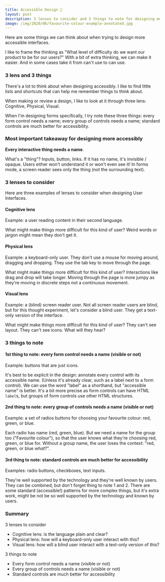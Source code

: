 ```yaml
---
title: Accessible Design 🌈
layout: post
description: 3 lenses to consider and 3 things to note for designing more accessibly
image: /img/2020/06/favourite-colour-example-annotated.jpg
---
```


Here are some things we can think about when trying to design more accessible interfaces.

I like to frame the thinking as "What level of difficulty do we want our product to be for our users?" With a bit of extra thinking, we can make it easier. And in some cases take it from can't use to can use.

### 3 lens and 3 things

There's a lot to think about when designing accessibly. I like to find little lists and shortcuts that can help me remember things to think about.

When making or review a design, I like to look at it through three lens: Cognitive, Physical, Visual.

When I'm designing forms specifically, I try note these three things: every form control needs a name; every group of controls needs a name; standard controls are much better for accessibility.

### Most important takeaway for designing more accessibly

**Every interactive thing needs a name**.

What's a "thing"? Inputs, button, links.
If it has no name, it's invisible / opaque. Users either won't understand it or won't even see it!
In forms mode, a screen reader sees only the thing (not the surrounding text).

### 3 lenses to consider

Here are three examples of lenses to consider when designing User Interfaces.

#### Cognitive lens

Example: a user reading content in their second language.

What might make things more difficult for this kind of user?
Weird words or jargon might mean they don't get it.

#### Physical lens

Example: a keyboard-only user. They don't use a mouse for moving around, dragging and dropping. They use the tab key to move through the page.

What might make things more difficult for this kind of user?
Interactions like drag and drop will take longer. Moving through the page is more jumpy as they're moving in discrete steps not a continuous movement.

#### Visual lens

Example: a (blind) screen reader user. Not all screen reader users are blind, but for this thought experiment, let's consider a blind user. They get a text-only version of the interface.

What might make things more difficult for this kind of user?
They can't see layout. They can't see icons. What will they hear?

### 3 things to note

#### 1st thing to note: every form control needs a name (visible or not)

Example: buttons that are just icons.

It's best to be explicit in the design: annotate every control with its accessible name. (Unless it's already clear, such as a label next to a form control). We can use the word "label" as a shorthand, but "accessible name" is better. It's a bit more precise as form controls can have HTML `label`s, but groups of form controls use other HTML structures.

#### 2nd thing to note: every group of controls needs a name (visible or not)

Example: a set of radios buttons for choosing your favourite colour: red, green, or blue.

Each radio has name (red, green, blue). But we need a name for the group too ("Favourite colour"), so that the user knows what they're choosing red, green, or blue for. Without a group name, the user loses the context: "red, green, or blue _what_?".

#### 3rd thing to note: standard controls are much better for accessibility

Examples: radio buttons, checkboxes, text inputs.

They're well supported by the technology and they're well known by users.
They can be combined, but don't forget thing to note 1 and 2.
There are some standard (accessible!) patterns for more complex things, but it's extra work, might be not be so well supported by the technology and known by users.

### Summary

3 lenses to consider

- Cognitive lens: is the language plain and clear?
- Physical lens: how will a keyboard-only user interact with this?
- Visual lens: how will a blind user interact with a text-only version of this?

3 things to note

- Every form control needs a name (visible or not)
- Every group of controls needs a name (visible or not)
- Standard controls are much better for accessibility
